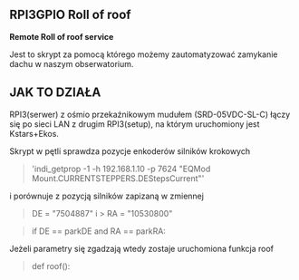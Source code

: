 ## RPI3GPIO Roll of roof
**Remote Roll of roof service**

Jest to skrypt za pomocą którego możemy zautomatyzować zamykanie dachu
w naszym obserwatorium.

## JAK TO DZIAŁA

RPI3(serwer) z ośmio przekaźnikowym mudułem (SRD-05VDC-SL-C) łączy się po sieci LAN z drugim RPI3(setup), na którym uruchomiony
jest Kstars+Ekos. 

Skrypt w pętli sprawdza pozycje enkoderów silników krokowych
> 'indi_getprop -1 -h 192.168.1.10 -p 7624 "EQMod Mount.CURRENTSTEPPERS.DEStepsCurrent"'

i porównuje z pozycją silników zapizaną w zmiennej
> DE = "7504887"   i   > RA = "10530800"

> if DE == parkDE and RA == parkRA:

Jeżeli parametry się zgadzają wtedy zostaje uruchomiona funkcja roof
> def roof():
